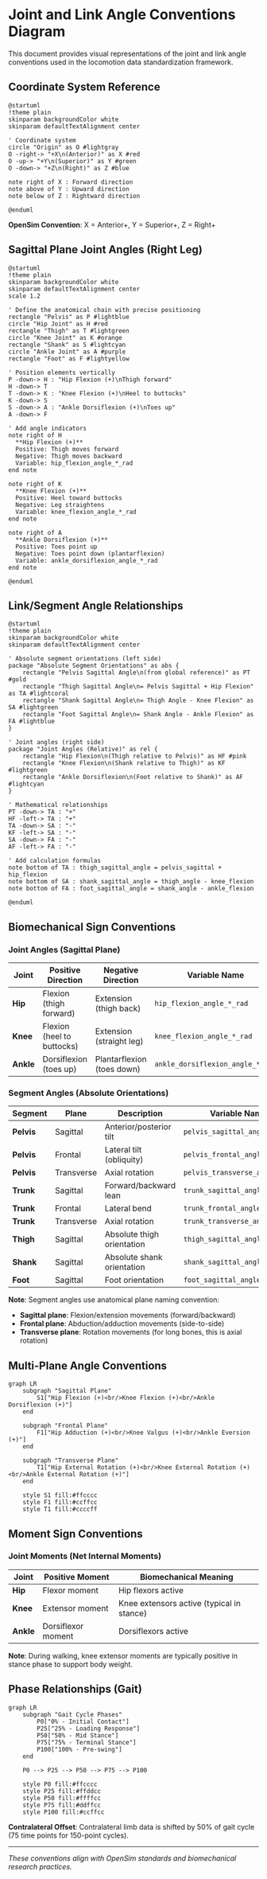 # Joint and Link Angle Conventions Diagram

This document provides visual representations of the joint and link angle conventions used in the locomotion data standardization framework.

## Coordinate System Reference

```plantuml
@startuml
!theme plain
skinparam backgroundColor white
skinparam defaultTextAlignment center

' Coordinate system
circle "Origin" as O #lightgray
O -right-> "+X\n(Anterior)" as X #red
O -up-> "+Y\n(Superior)" as Y #green  
O -down-> "+Z\n(Right)" as Z #blue

note right of X : Forward direction
note above of Y : Upward direction
note below of Z : Rightward direction

@enduml
```

**OpenSim Convention**: X = Anterior+, Y = Superior+, Z = Right+

## Sagittal Plane Joint Angles (Right Leg)

```plantuml
@startuml
!theme plain
skinparam backgroundColor white
skinparam defaultTextAlignment center
scale 1.2

' Define the anatomical chain with precise positioning
rectangle "Pelvis" as P #lightblue
circle "Hip Joint" as H #red
rectangle "Thigh" as T #lightgreen
circle "Knee Joint" as K #orange
rectangle "Shank" as S #lightcyan
circle "Ankle Joint" as A #purple
rectangle "Foot" as F #lightyellow

' Position elements vertically
P -down-> H : "Hip Flexion (+)\nThigh forward"
H -down-> T
T -down-> K : "Knee Flexion (+)\nHeel to buttocks"  
K -down-> S
S -down-> A : "Ankle Dorsiflexion (+)\nToes up"
A -down-> F

' Add angle indicators
note right of H
  **Hip Flexion (+)**
  Positive: Thigh moves forward
  Negative: Thigh moves backward
  Variable: hip_flexion_angle_*_rad
end note

note right of K
  **Knee Flexion (+)**
  Positive: Heel toward buttocks
  Negative: Leg straightens
  Variable: knee_flexion_angle_*_rad
end note

note right of A
  **Ankle Dorsiflexion (+)**
  Positive: Toes point up
  Negative: Toes point down (plantarflexion)
  Variable: ankle_dorsiflexion_angle_*_rad
end note

@enduml
```

## Link/Segment Angle Relationships

```plantuml
@startuml
!theme plain
skinparam backgroundColor white
skinparam defaultTextAlignment center

' Absolute segment orientations (left side)
package "Absolute Segment Orientations" as abs {
    rectangle "Pelvis Sagittal Angle\n(from global reference)" as PT #gold
    rectangle "Thigh Sagittal Angle\n= Pelvis Sagittal + Hip Flexion" as TA #lightcoral
    rectangle "Shank Sagittal Angle\n= Thigh Angle - Knee Flexion" as SA #lightgreen  
    rectangle "Foot Sagittal Angle\n= Shank Angle - Ankle Flexion" as FA #lightblue
}

' Joint angles (right side)
package "Joint Angles (Relative)" as rel {
    rectangle "Hip Flexion\n(Thigh relative to Pelvis)" as HF #pink
    rectangle "Knee Flexion\n(Shank relative to Thigh)" as KF #lightgreen
    rectangle "Ankle Dorsiflexion\n(Foot relative to Shank)" as AF #lightcyan
}

' Mathematical relationships
PT -down-> TA : "+"
HF -left-> TA : "+"
TA -down-> SA : "-"
KF -left-> SA : "-"
SA -down-> FA : "-"
AF -left-> FA : "-"

' Add calculation formulas
note bottom of TA : thigh_sagittal_angle = pelvis_sagittal + hip_flexion
note bottom of SA : shank_sagittal_angle = thigh_angle - knee_flexion
note bottom of FA : foot_sagittal_angle = shank_angle - ankle_flexion

@enduml
```

## Biomechanical Sign Conventions

### Joint Angles (Sagittal Plane)

| Joint | Positive Direction | Negative Direction | Variable Name |
|-------|-------------------|-------------------|---------------|
| **Hip** | Flexion (thigh forward) | Extension (thigh back) | `hip_flexion_angle_*_rad` |
| **Knee** | Flexion (heel to buttocks) | Extension (straight leg) | `knee_flexion_angle_*_rad` |
| **Ankle** | Dorsiflexion (toes up) | Plantarflexion (toes down) | `ankle_dorsiflexion_angle_*_rad` |

### Segment Angles (Absolute Orientations)

| Segment | Plane | Description | Variable Name |
|---------|-------|-------------|---------------|
| **Pelvis** | Sagittal | Anterior/posterior tilt | `pelvis_sagittal_angle_rad` |
| **Pelvis** | Frontal | Lateral tilt (obliquity) | `pelvis_frontal_angle_rad` |
| **Pelvis** | Transverse | Axial rotation | `pelvis_transverse_angle_rad` |
| **Trunk** | Sagittal | Forward/backward lean | `trunk_sagittal_angle_rad` |
| **Trunk** | Frontal | Lateral bend | `trunk_frontal_angle_rad` |
| **Trunk** | Transverse | Axial rotation | `trunk_transverse_angle_rad` |
| **Thigh** | Sagittal | Absolute thigh orientation | `thigh_sagittal_angle_*_rad` |
| **Shank** | Sagittal | Absolute shank orientation | `shank_sagittal_angle_*_rad` |
| **Foot** | Sagittal | Foot orientation | `foot_sagittal_angle_*_rad` |

**Note**: Segment angles use anatomical plane naming convention:
- **Sagittal plane**: Flexion/extension movements (forward/backward)
- **Frontal plane**: Abduction/adduction movements (side-to-side)
- **Transverse plane**: Rotation movements (for long bones, this is axial rotation)

## Multi-Plane Angle Conventions

```mermaid
graph LR
    subgraph "Sagittal Plane"
        S1["Hip Flexion (+)<br/>Knee Flexion (+)<br/>Ankle Dorsiflexion (+)"]
    end
    
    subgraph "Frontal Plane"
        F1["Hip Adduction (+)<br/>Knee Valgus (+)<br/>Ankle Eversion (+)"]
    end
    
    subgraph "Transverse Plane"
        T1["Hip External Rotation (+)<br/>Knee External Rotation (+)<br/>Ankle External Rotation (+)"]
    end
    
    style S1 fill:#ffcccc
    style F1 fill:#ccffcc
    style T1 fill:#ccccff
```

## Moment Sign Conventions

### Joint Moments (Net Internal Moments)

| Joint | Positive Moment | Biomechanical Meaning |
|-------|----------------|----------------------|
| **Hip** | Flexor moment | Hip flexors active |
| **Knee** | Extensor moment | Knee extensors active (typical in stance) |
| **Ankle** | Dorsiflexor moment | Dorsiflexors active |

**Note**: During walking, knee extensor moments are typically positive in stance phase to support body weight.

## Phase Relationships (Gait)

```mermaid
graph LR
    subgraph "Gait Cycle Phases"
        P0["0% - Initial Contact"]
        P25["25% - Loading Response"] 
        P50["50% - Mid Stance"]
        P75["75% - Terminal Stance"]
        P100["100% - Pre-swing"]
    end
    
    P0 --> P25 --> P50 --> P75 --> P100
    
    style P0 fill:#ffcccc
    style P25 fill:#ffddcc
    style P50 fill:#ffffcc
    style P75 fill:#ddffcc
    style P100 fill:#ccffcc
```

**Contralateral Offset**: Contralateral limb data is shifted by 50% of gait cycle (75 time points for 150-point cycles).

---

*These conventions align with OpenSim standards and biomechanical research practices.*